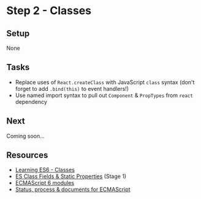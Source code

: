 # Step 2 - Classes

## Setup

None

## Tasks

- Replace uses of `React.createClass` with JavaScript `class` syntax (don't forget to add `.bind(this)` to event handlers!)
- Use named import syntax to pull out `Component` & `PropTypes` from `react` dependency

## Next

Coming soon...

## Resources

- [Learning ES6 - Classes](http://www.benmvp.com/learning-es6-classes)
- [ES Class Fields & Static Properties](https://github.com/jeffmo/es-class-fields-and-static-properties) (Stage 1)
- [ECMAScript 6 modules](http://www.2ality.com/2014/09/es6-modules-final.html)
- [Status, process & documents for ECMAScript](https://github.com/tc39/ecma262)
